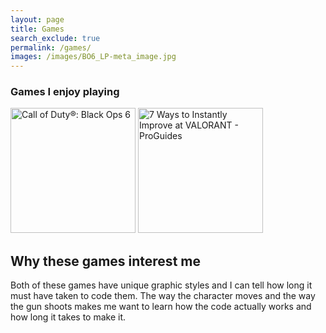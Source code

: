 ```yaml
---
layout: page 
title: Games 
search_exclude: true
permalink: /games/
images: /images/BO6_LP-meta_image.jpg
---
```


### Games I enjoy playing

<img src="https://admin.esports.gg/wp-content/uploads/2024/08/Call-of-Duty-Black-Ops-6.jpg" alt="Call of Duty®: Black Ops 6" height = 200px width=200px>
<img src="https://www.proguides.com/guides/wp-content/uploads/2023/06/valorant-characters-neon.jpg" alt="7 Ways to Instantly Improve at VALORANT - ProGuides" height =200px width =200px>

## Why these games interest me

Both of these games have unique graphic styles and I can tell how long it must have taken to code them. The way the character moves and the way the gun shoots makes me want to learn how the code actually works and how long it takes to make it. 

<script src="https://utteranc.es/client.js"
        repo="aaryavlal/Aaryav_2025"
        issue-term="title"
        label="blogpost-comment"
        theme="github-light"
        crossorigin="anonymous"
        async>
</script>
